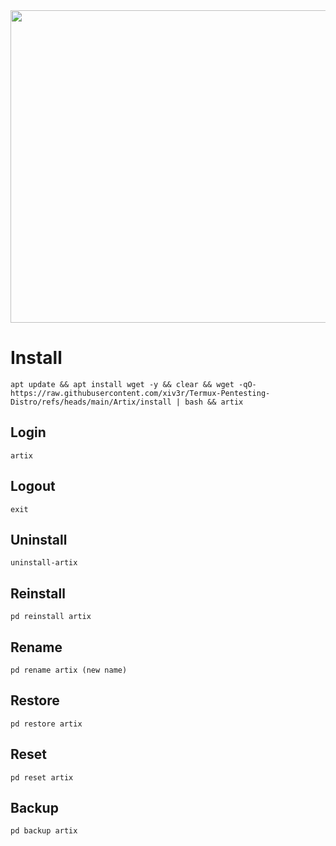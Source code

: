 <img width="800" height="500" src="https://github.com/xiv3r/Termux-Pentesting-Distro/blob/main/Artix/artix.png">

# Install
```
apt update && apt install wget -y && clear && wget -qO- https://raw.githubusercontent.com/xiv3r/Termux-Pentesting-Distro/refs/heads/main/Artix/install | bash && artix
```
## Login
```
artix
```
## Logout
```
exit
```
## Uninstall
```
uninstall-artix
```
## Reinstall
```
pd reinstall artix
```
## Rename
```
pd rename artix (new name)
```
## Restore
```
pd restore artix
```
## Reset 
```
pd reset artix
```
## Backup 
```
pd backup artix
```
